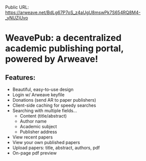 Public URL: https://arweave.net/BdLg67P7oS_z4aUgU8mswPk7S654RQ8M4-_yNUZjUvo

# WeavePub: a decentralized academic publishing portal, powered by Arweave!

## Features:

- Beautiful, easy-to-use design
- Login w/ Arweave keyfile
- Donations (send AR to paper publishers)
- Client-side caching for speedy searches
- Searching with multiple fields...
    - Content (title/abstract)
    - Author name
    - Academic subject
    - Publisher address
- View recent papers
- View your own published papers
- Upload papers: title, abstract, authors, pdf
- On-page pdf preview